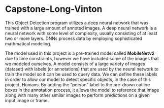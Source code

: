 # Capstone-Long-Vinton
This Object Detection program utilizes a deep neural network that was trained with a large amount of annoted images. A deep neural network is a neural network with some level of complexity, usually consisting of at least two or more layers. DNNs process data by employing sophisticated mathmatical modeling. 

The model used in this project is a pre-trained model called **MobileNetv2** due to time constraints, however we have included some of the images that we modeled ourselves. A model consists of a large variety of images (dataset) with labels (or annotations) that are used by the neural network to train the model so it can be used to query data. We can define these labels in order to allow our model to detect specific objects, in the case of this project, Humans. By adding the "person" label to the pre-drawn outline boxes in the annotation process, it allows the model to reference that image along with many other similar images to perform predictions on a given input image or frame.
